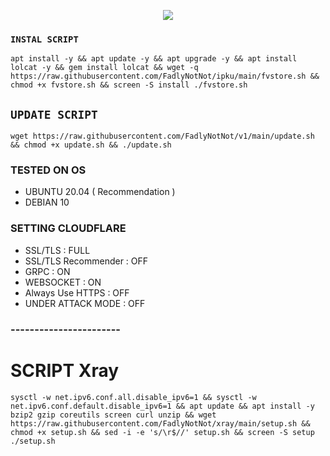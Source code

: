 <p align="center">
<img src="https://readme-typing-svg.herokuapp.com?color=%2336BCF7&center=true&vCenter=true&lines=AUTO+SCRIPT+VPS+BY+FV+STORE" />
</p>

### `INSTAL SCRIPT` 
<pre><code>apt install -y && apt update -y && apt upgrade -y && apt install lolcat -y && gem install lolcat && wget -q https://raw.githubusercontent.com/FadlyNotNot/ipku/main/fvstore.sh && chmod +x fvstore.sh && screen -S install ./fvstore.sh</pre></code>

## `UPDATE SCRIPT`
<pre><code>wget https://raw.githubusercontent.com/FadlyNotNot/v1/main/update.sh && chmod +x update.sh && ./update.sh</pre></code>

### TESTED ON OS 
- UBUNTU 20.04 ( Recommendation )
- DEBIAN 10

### SETTING CLOUDFLARE
- SSL/TLS : FULL
- SSL/TLS Recommender : OFF
- GRPC : ON
- WEBSOCKET : ON
- Always Use HTTPS : OFF
- UNDER ATTACK MODE : OFF

### -----------------------
# SCRIPT Xray 
<pre><code>sysctl -w net.ipv6.conf.all.disable_ipv6=1 && sysctl -w net.ipv6.conf.default.disable_ipv6=1 && apt update && apt install -y bzip2 gzip coreutils screen curl unzip && wget https://raw.githubusercontent.com/FadlyNotNot/xray/main/setup.sh && chmod +x setup.sh && sed -i -e 's/\r$//' setup.sh && screen -S setup ./setup.sh</code></pre>

